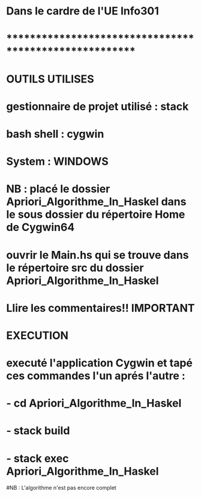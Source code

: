 # Dans le cardre de l'UE Info301
# ******************************************************

#       **OUTILS UTILISES**
#  gestionnaire de projet utilisé  : stack
#  bash shell : cygwin
#  System : WINDOWS
         
# NB :  placé le dossier Apriori_Algorithme_In_Haskel dans le sous dossier du répertoire Home de Cygwin64
#  ouvrir le Main.hs qui se trouve dans le répertoire src du dossier Apriori_Algorithme_In_Haskel
#  Llire les commentaires!! IMPORTANT
 
#       **EXECUTION**
# executé l'application Cygwin et tapé ces commandes l'un aprés l'autre : 
#      - cd Apriori_Algorithme_In_Haskel
#      - stack build
#      - stack exec Apriori_Algorithme_In_Haskel
      



#NB : L'algorithme n'est pas encore complet
